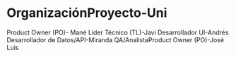 # OrganizaciónProyecto-Uni

Product Owner (PO)- Mané
Líder Técnico (TL)-Javi
Desarrollador UI-Andrés
Desarrollador de Datos/API-Miranda
QA/AnalistaProduct Owner (PO)-José Luis

